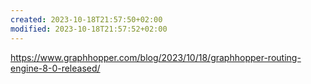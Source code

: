 ```yaml
---
created: 2023-10-18T21:57:50+02:00
modified: 2023-10-18T21:57:52+02:00
---
```


https://www.graphhopper.com/blog/2023/10/18/graphhopper-routing-engine-8-0-released/
